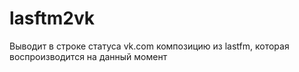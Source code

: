 lasftm2vk
=========

Выводит в строке статуса vk.com композицию из lastfm, которая воспроизводится на данный момент
